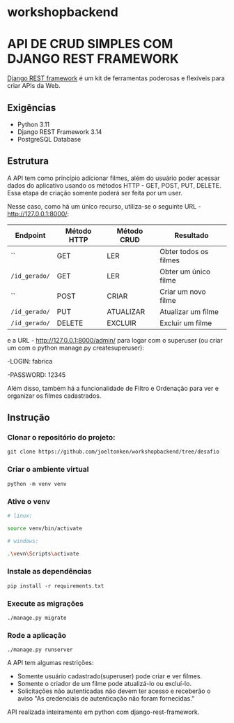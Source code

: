# workshopbackend

# API DE CRUD SIMPLES COM DJANGO REST FRAMEWORK
[Django REST framework](http://www.django-rest-framework.org/) é um kit de ferramentas poderosas e flexíveis para criar APIs da Web.

## Exigências
- Python 3.11
- Django REST Framework 3.14
- PostgreSQL Database

## Estrutura

A API tem como princípio adicionar filmes, além do usuário poder acessar dados do aplicativo usando os métodos HTTP - GET, POST, PUT, DELETE. 
Essa etapa de criação somente poderá ser feita por um user.

Nesse caso, como há um único recurso, utiliza-se o seguinte URL - http://127.0.0.1:8000/:

Endpoint |Método HTTP | Método CRUD | Resultado
-- | -- |-- |--
`` | GET | LER | Obter todos os filmes
`/id_gerado/` | GET | LER | Obter um único filme
``| POST | CRIAR | Criar um novo filme
`/id_gerado/` | PUT | ATUALIZAR | Atualizar um filme
`/id_gerado/` | DELETE | EXCLUIR | Excluir um filme

e a URL - http://127.0.0.1:8000/admin/ para logar com o superuser (ou criar um com o python manage.py createsuperuser):

-LOGIN: fabrica

-PASSWORD: 12345

Além disso, também há a funcionalidade de Filtro e Ordenação para ver e organizar os filmes cadastrados.

## Instrução

### Clonar o repositório do projeto:
```
git clone https://github.com/joeltonken/workshopbackend/tree/desafio
```
### Criar o ambiente virtual
```
python -m venv venv
```
### Ative o venv
```bash
# linux: 

source venv/bin/activate

```

```bash
# windows: 

.\vevn\Scripts\activate

```

### Instale as dependências 
```
pip install -r requirements.txt
```
### Execute as migrações
```
./manage.py migrate
```
### Rode a aplicação
```
./manage.py runserver
```

A API tem algumas restrições:
-   Somente usuário cadastrado(superuser) pode criar e ver filmes.
-   Somente o criador de um filme pode atualizá-lo ou excluí-lo.
-   Solicitações não autenticadas não devem ter acesso e receberão o aviso "As credenciais de autenticação não foram fornecidas."

API realizada inteiramente em python com django-rest-framework.
